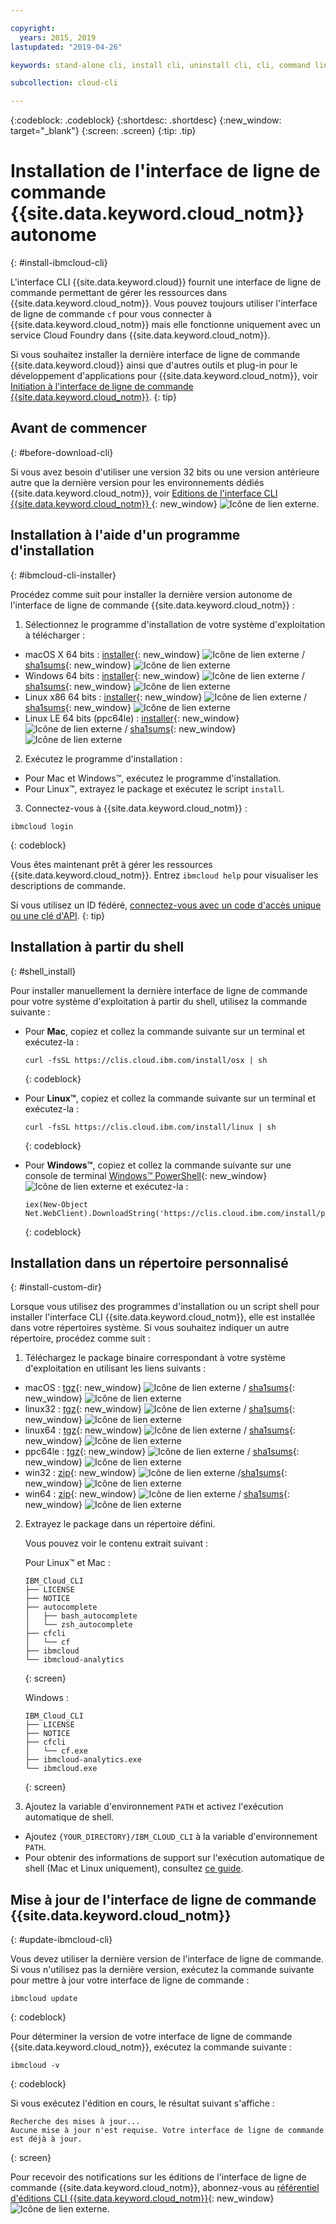 ```yaml
---

copyright:
  years: 2015, 2019
lastupdated: "2019-04-26"

keywords: stand-alone cli, install cli, uninstall cli, cli, command line, command-line, windows powershell, linux, macos, installer, standalone cli

subcollection: cloud-cli

---
```


{:codeblock: .codeblock}
{:shortdesc: .shortdesc}
{:new_window: target="_blank"}
{:screen: .screen}
{:tip: .tip}

# Installation de l'interface de ligne de commande {{site.data.keyword.cloud_notm}} autonome
{: #install-ibmcloud-cli}

L'interface CLI {{site.data.keyword.cloud}} fournit une interface de ligne de commande permettant de gérer les ressources dans {{site.data.keyword.cloud_notm}}. Vous pouvez toujours utiliser l'interface de ligne de commande `cf` pour vous connecter à {{site.data.keyword.cloud_notm}} mais elle fonctionne uniquement avec un service Cloud Foundry dans {{site.data.keyword.cloud_notm}}. 

Si vous souhaitez installer la dernière interface de ligne de commande {{site.data.keyword.cloud}} ainsi que d'autres outils et plug-in pour le développement d'applications pour {{site.data.keyword.cloud_notm}}, voir [Initiation à l'interface de ligne de commande {{site.data.keyword.cloud_notm}}](/docs/cli?topic=cloud-cli-ibmcloud-cli#ibmcloud-cli).
{: tip}

## Avant de commencer
{: #before-download-cli}

Si vous avez besoin d'utiliser une version 32 bits ou une version antérieure autre que la dernière version pour les environnements dédiés {{site.data.keyword.cloud_notm}}, voir [Editions de l'interface CLI {{site.data.keyword.cloud_notm}} ](https://github.com/IBM-Cloud/ibm-cloud-cli-release/releases/){: new_window} ![Icône de lien externe](../../../icons/launch-glyph.svg "Icône de lien externe").

## Installation à l'aide d'un programme d'installation
{: #ibmcloud-cli-installer}

Procédez comme suit pour installer la dernière version autonome de l'interface de ligne de commande {{site.data.keyword.cloud_notm}} :

1. Sélectionnez le programme d'installation de votre système d'exploitation à télécharger :
  *  macOS X 64 bits : [installer](https://clis.cloud.ibm.com/download/bluemix-cli/latest/osx){: new_window} ![Icône de lien externe](../../../icons/launch-glyph.svg "Icône de lien externe") / [sha1sums](https://clis.cloud.ibm.com/download/bluemix-cli/latest/osx/checksum){: new_window} ![Icône de lien externe](../../../icons/launch-glyph.svg "Icône de lien externe")
  * Windows 64 bits : [installer](https://clis.cloud.ibm.com/download/bluemix-cli/latest/win64){: new_window} ![Icône de lien externe](../../../icons/launch-glyph.svg "Icône de lien externe") / [sha1sums](https://clis.cloud.ibm.com/download/bluemix-cli/latest/win64/checksum){: new_window} ![Icône de lien externe](../../../icons/launch-glyph.svg "Icône de lien externe")
  * Linux x86 64 bits : [installer](https://clis.cloud.ibm.com/download/bluemix-cli/latest/linux64){: new_window} ![Icône de lien externe](../../../icons/launch-glyph.svg "Icône de lien externe") / [sha1sums](https://clis.cloud.ibm.com/download/bluemix-cli/latest/linux64/checksum){: new_window} ![Icône de lien externe](../../../icons/launch-glyph.svg "Icône de lien externe")
  * Linux LE 64 bits (ppc64le) : [installer](https://clis.cloud.ibm.com/download/bluemix-cli/latest/ppc64le){: new_window} ![Icône de lien externe](../../../icons/launch-glyph.svg "Icône de lien externe") / [sha1sums](https://clis.cloud.ibm.com/download/bluemix-cli/latest/ppc64le/checksum){: new_window} ![Icône de lien externe](../../../icons/launch-glyph.svg "Icône de lien externe")

2. Exécutez le programme d'installation :
  * Pour Mac et Windows&trade;, exécutez le programme d'installation.
  * Pour Linux&trade;, extrayez le package et exécutez le script `install`.

3. Connectez-vous à {{site.data.keyword.cloud_notm}} :
  ```
  ibmcloud login
  ```
  {: codeblock}
   
  Vous êtes maintenant prêt à gérer les ressources {{site.data.keyword.cloud_notm}}. Entrez `ibmcloud help` pour visualiser les descriptions de commande.

  Si vous utilisez un ID fédéré, [connectez-vous avec un code d'accès unique ou une clé d'API](/docs/iam?topic=iam-federated_id).
  {: tip}

## Installation à partir du shell
{: #shell_install}

Pour installer manuellement la dernière interface de ligne de commande pour votre système d'exploitation à partir du shell, utilisez la commande suivante :

* Pour **Mac**, copiez et collez la commande suivante sur un terminal et exécutez-la :
  ```
  curl -fsSL https://clis.cloud.ibm.com/install/osx | sh
  ```
  {: codeblock}

* Pour **Linux&trade;**, copiez et collez la commande suivante sur un terminal et exécutez-la :
  ```
  curl -fsSL https://clis.cloud.ibm.com/install/linux | sh
  ```
  {: codeblock}

* Pour **Windows&trade;**, copiez et collez la commande suivante sur une console de terminal [Windows&trade; PowerShell](https://msdn.microsoft.com/en-us/powershell/scripting/getting-started/getting-started-with-windows-powershell){: new_window} ![Icône de lien externe](../../../icons/launch-glyph.svg "Icône de lien externe") et exécutez-la :
  ```
  iex(New-Object Net.WebClient).DownloadString('https://clis.cloud.ibm.com/install/powershell')
  ```
  {: codeblock}

## Installation dans un répertoire personnalisé
{: #install-custom-dir}

Lorsque vous utilisez des programmes d'installation ou un script shell pour installer l'interface CLI {{site.data.keyword.cloud_notm}}, elle est installée dans votre répertoires système. Si vous souhaitez indiquer un autre répertoire, procédez comme suit :

1. Téléchargez le package binaire correspondant à votre système d'exploitation en utilisant les liens suivants :
  * macOS : [tgz](https://clis.cloud.ibm.com/download/bluemix-cli/latest/osx/archive){: new_window} ![Icône de lien externe](../../../icons/launch-glyph.svg "Icône de lien externe") / [sha1sums](https://clis.cloud.ibm.com/download/bluemix-cli/latest/osx/archive/checksum){: new_window} ![Icône de lien externe](../../../icons/launch-glyph.svg "Icône de lien externe")
  * linux32 : [tgz](https://clis.cloud.ibm.com/download/bluemix-cli/latest/linux32/archive){: new_window} ![Icône de lien externe](../../../icons/launch-glyph.svg "Icône de lien externe") / [sha1sums](https://clis.cloud.ibm.com/download/bluemix-cli/latest/linux32/archive/checksum){: new_window} ![Icône de lien externe](../../../icons/launch-glyph.svg "Icône de lien externe")
  * linux64 : [tgz](https://clis.cloud.ibm.com/download/bluemix-cli/latest/linux64/archive){: new_window} ![Icône de lien externe](../../../icons/launch-glyph.svg "Icône de lien externe") / [sha1sums](https://clis.cloud.ibm.com/download/bluemix-cli/latest/linux64/archive/checksum){: new_window} ![Icône de lien externe](../../../icons/launch-glyph.svg "Icône de lien externe")
  * ppc64le : [tgz](https://clis.cloud.ibm.com/download/bluemix-cli/latest/ppc64le/archive){: new_window} ![Icône de lien externe](../../../icons/launch-glyph.svg "Icône de lien externe") / [sha1sums](https://clis.cloud.ibm.com/download/bluemix-cli/latest/ppc64le/archive/checksum){: new_window} ![Icône de lien externe](../../../icons/launch-glyph.svg "Icône de lien externe")
  * win32 : [zip](https://clis.cloud.ibm.com/download/bluemix-cli/latest/win32/archive){: new_window} ![Icône de lien externe](../../../icons/launch-glyph.svg "Icône de lien externe") /[sha1sums](https://clis.cloud.ibm.com/download/bluemix-cli/latest/win32/archive/checksum){: new_window} ![Icône de lien externe](../../../icons/launch-glyph.svg "Icône de lien externe")
  * win64 : [zip](https://clis.cloud.ibm.com/download/bluemix-cli/latest/win64/archive){: new_window} ![Icône de lien externe](../../../icons/launch-glyph.svg "Icône de lien externe") / [sha1sums](https://clis.cloud.ibm.com/download/bluemix-cli/latest/win64/archive/checksum){: new_window} ![Icône de lien externe](../../../icons/launch-glyph.svg "Icône de lien externe")

2. Extrayez le package dans un répertoire défini.

   Vous pouvez voir le contenu extrait suivant :

   Pour Linux&trade; et Mac :
   ```
   IBM_Cloud_CLI
   ├── LICENSE
   ├── NOTICE
   ├── autocomplete
   │   ├── bash_autocomplete
   │   └── zsh_autocomplete
   ├── cfcli
   │   └── cf
   ├── ibmcloud
   └── ibmcloud-analytics
   ```
   {: screen}

   Windows :
   ```
   IBM_Cloud_CLI
   ├── LICENSE
   ├── NOTICE
   ├── cfcli
   │   └── cf.exe
   ├── ibmcloud-analytics.exe
   └── ibmcloud.exe
   ```
   {: screen}

3. Ajoutez la variable d'environnement `PATH` et activez l'exécution automatique de shell.
  * Ajoutez `{YOUR_DIRECTORY}/IBM_CLOUD_CLI` à la variable d'environnement `PATH`.
  * Pour obtenir des informations de support sur l'exécution automatique de shell (Mac et Linux uniquement), consultez [ce guide](/docs/cli/reference/ibmcloud?topic=cloud-cli-shell-autocomplete#shell-autocomplete).

## Mise à jour de l'interface de ligne de commande {{site.data.keyword.cloud_notm}}
{: #update-ibmcloud-cli}

Vous devez utiliser la dernière version de l'interface de ligne de commande. Si vous n'utilisez pas la dernière version, exécutez la commande suivante pour mettre à jour votre interface de ligne de commande :

```
ibmcloud update
```
{: codeblock}

Pour déterminer la version de votre interface de ligne de commande {{site.data.keyword.cloud_notm}}, exécutez la commande suivante :
```
ibmcloud -v
```
{: codeblock}

Si vous exécutez l'édition en cours, le résultat suivant s'affiche :
```
Recherche des mises à jour...
Aucune mise à jour n'est requise. Votre interface de ligne de commande est déjà à jour.
```
{: screen}

Pour recevoir des notifications sur les éditions de l'interface de ligne de commande {{site.data.keyword.cloud_notm}}, abonnez-vous au [référentiel d'éditions CLI {{site.data.keyword.cloud_notm}}](https://github.com/IBM-Cloud/ibm-cloud-cli-release/releases/){: new_window} ![Icône de lien externe](../../../icons/launch-glyph.svg "Icône de lien externe").
